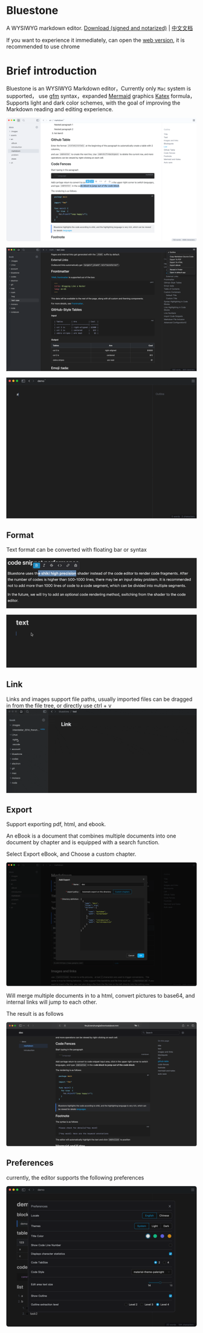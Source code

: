 # Bluestone
A WYSIWYG markdown editor.
[Download (signed and notarized)](https://github.com/1943time/bluestone/releases/latest)
 | [中文文档](./ZH_README.md)

If you want to experience it immediately, can open the [web version](https://ed.md-writer.com/), it is recommended to use chrome

# Brief introduction

Bluestone is an WYSIWYG Markdown editor，Currently only `Mac` system is supported，
use [gfm](https://github.github.com/gfm/) syntax，expanded [Mermaid](https://mermaid.js.org/) graphics [Katex](https://katex.org/) formula，
Supports light and dark color schemes, with the goal of improving the Markdown reading and editing experience.

![](./docs/assets/d1.png)

![](./docs/assets/d2.png)

![](./docs/assets/syntax.gif)

## Format

Text format can be converted with floating bar or syntax

![](./docs/assets/text.png)

![](./docs/assets/test1.gif)

## Link
Links and images support file paths, usually imported files can be dragged in from the file tree, or directly use ctrl + v
![](./docs/assets/link.gif)

## Export

Support exporting pdf, html, and ebook.

An eBook is a document that combines multiple documents into one document by chapter and is equipped with a search function.

Select Export eBook, and Choose a custom chapter.

![](./docs/assets/d3.png)

Will merge multiple documents in to a html, convert pictures to base64, and internal links will jump to each other.

The result is as follows

![](./docs/assets/d4.png)

## Preferences

currently, the editor supports the following preferences

![](./docs/assets/d5.png)

